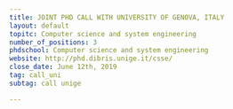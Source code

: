 ```yaml
---
title: JOINT PHD CALL WITH UNIVERSITY OF GENOVA, ITALY
layout: default
topitc: Computer science and system engineering 
number_of_positions: 3
phdschool: Computer science and system engineering 
website: http://phd.dibris.unige.it/csse/
close_date: June 12th, 2019
tag: call_uni
subtag: call unige

---
```

